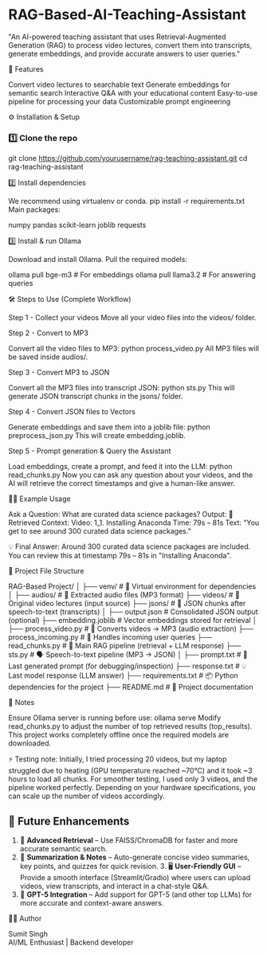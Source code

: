 # RAG-Based-AI-Teaching-Assistant
"An AI-powered teaching assistant that uses Retrieval-Augmented Generation (RAG) to process video lectures, convert them into transcripts, generate embeddings, and provide accurate answers to user queries."

🚀 Features

Convert video lectures to searchable text
Generate embeddings for semantic search
Interactive Q&A with your educational content
Easy-to-use pipeline for processing your data
Customizable prompt engineering

⚙️ Installation & Setup

### 1️⃣ Clone the repo

git clone https://github.com/yourusername/rag-teaching-assistant.git
cd rag-teaching-assistant


2️⃣ Install dependencies

We recommend using virtualenv or conda.
pip install -r requirements.txt
Main packages:

numpy
pandas
scikit-learn
joblib
requests

3️⃣ Install & run Ollama

Download and install Ollama.
Pull the required models:

ollama pull bge-m3     # For embeddings
ollama pull llama3.2   # For answering queries

🛠️ Steps to Use (Complete Workflow)

Step 1 - Collect your videos
Move all your video files into the videos/ folder.

Step 2 - Convert to MP3

Convert all the video files to MP3:
python process_video.py
All MP3 files will be saved inside audios/.

Step 3 - Convert MP3 to JSON

Convert all the MP3 files into transcript JSON:
python sts.py
This will generate JSON transcript chunks in the jsons/ folder.

Step 4 - Convert JSON files to Vectors

Generate embeddings and save them into a joblib file:
python preprocess_json.py
This will create embedding.joblib.

Step 5 - Prompt generation & Query the Assistant

Load embeddings, create a prompt, and feed it into the LLM:
python read_chunks.py
Now you can ask any question about your videos, and the AI will retrieve the correct timestamps and give a human-like answer.

🧑‍🏫 Example Usage

Ask a Question: What are curated data science packages?
Output:
🔎 Retrieved Context:
Video: 1_1. Installing Anaconda
Time: 79s – 81s
Text: "You get to see around 300 curated data science packages."

💡 Final Answer:
Around 300 curated data science packages are included. You can review this at timestamp 79s – 81s in "Installing Anaconda".


📂 Project File Structure

RAG-Based Project/
│
├── venv/                   # 🐍 Virtual environment for dependencies
│
├── audios/                 # 🎵 Extracted audio files (MP3 format)
├── videos/                 # 🎥 Original video lectures (input source)
├── jsons/                  # 📑 JSON chunks after speech-to-text (transcripts)
│
├── output.json             # Consolidated JSON output (optional)
├── embedding.joblib        # Vector embeddings stored for retrieval
│
├── process_video.py        # 🎥 Converts videos → MP3 (audio extraction)
├── process_incoming.py     # 📨 Handles incoming user queries
├── read_chunks.py          # 🔎 Main RAG pipeline (retrieval + LLM response)
├── sts.py                  # 🗣️ Speech-to-text pipeline (MP3 → JSON)
│
├── prompt.txt              # 📝 Last generated prompt (for debugging/inspection)
├── response.txt            # 💡 Last model response (LLM answer)
├── requirements.txt        # 📦 Python dependencies for the project
├── README.md               # 📘 Project documentation


📌 Notes

Ensure Ollama server is running before use:
ollama serve
Modify read_chunks.py to adjust the number of top retrieved results (top_results).
This project works completely offline once the required models are downloaded.

⚡ Testing note: Initially, I tried processing 20 videos, but my laptop struggled due to heating (GPU temperature reached ~70°C) and it took ~3 hours to load all chunks.
For smoother testing, I used only 3 videos, and the pipeline worked perfectly.
Depending on your hardware specifications, you can scale up the number of videos accordingly.

## 🚀 Future Enhancements

1. 🔎 **Advanced Retrieval** – Use FAISS/ChromaDB for faster and more accurate semantic search.  
2. 📝 **Summarization & Notes** – Auto-generate concise video summaries, key points, and quizzes for quick revision. 3. 🖥️ **User-Friendly GUI** – Provide a smooth interface (Streamlit/Gradio) where users can upload videos, view transcripts, and interact in a chat-style Q&A.  
4. 🤖 **GPT-5 Integration** – Add support for GPT-5 (and other top LLMs) for more accurate and context-aware answers.  


👨‍💻 Author

Sumit Singh  
AI/ML Enthusiast | Backend developer





